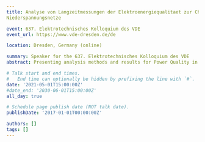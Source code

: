 ```yaml
---
title: Analyse von Langzeitmessungen der Elektroenergiequalitaet zur Charakterisierung oeffentlicher
Niederspannungsnetze

event: 637. Elektrotechnisches Kolloquium des VDE
event_url: https://www.vde-dresden.de/de

location: Dresden, Germany (online)

summary: Speaker for the 637. Elektrotechnisches Kolloquium des VDE
abstract: Presenting analysis methods and results for Power Quality in public low voltage networks.

# Talk start and end times.
#   End time can optionally be hidden by prefixing the line with `#`.
date: '2021-05-01T15:00:00Z'
#date_end: '2030-06-01T15:00:00Z'
all_day: true

# Schedule page publish date (NOT talk date).
publishDate: '2017-01-01T00:00:00Z'

authors: []
tags: []
---
```

